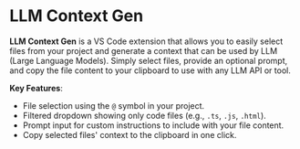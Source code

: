 # LLM Context Gen

**LLM Context Gen** is a VS Code extension that allows you to easily select files from your project and generate a context that can be used by LLM (Large Language Models). Simply select files, provide an optional prompt, and copy the file content to your clipboard to use with any LLM API or tool.

**Key Features**:
- File selection using the `@` symbol in your project.
- Filtered dropdown showing only code files (e.g., `.ts`, `.js`, `.html`).
- Prompt input for custom instructions to include with your file content.
- Copy selected files' context to the clipboard in one click.